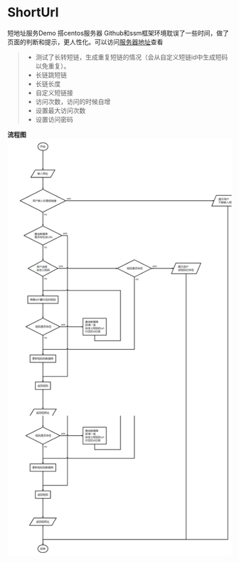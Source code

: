 # ShortUrl
短地址服务Demo
搭centos服务器 Github和ssm框架环境耽误了一些时间，做了页面的判断和提示，更人性化。可以访问[服务器地址](http://47.102.200.145:8080/UrlConvert/)查看
> * 测试了长转短链，生成重复短链的情况（会从自定义短链id中生成短码以免重复）。
> * 长链跳短链
> * 长链长度
> * 自定义短链接
> * 访问次数，访问的时候自增
> * 设置最大访问次数
> * 设置访问密码

**流程图**
![Image text](https://raw.githubusercontent.com/Whyat/ShortUrl/master/img-folder/%E6%B5%81%E7%A8%8B.png)
